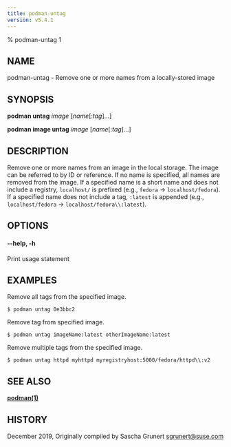 ```yaml
---
title: podman-untag
version: v5.4.1
---
```


% podman-untag 1

## NAME
podman\-untag - Remove one or more names from a locally-stored image

## SYNOPSIS
**podman untag** *image* [*name*[:*tag*]...]

**podman image untag** *image* [*name*[:*tag*]...]

## DESCRIPTION
Remove one or more names from an image in the local storage.  The image can be referred to by ID or reference.  If no name is specified, all names are removed from the image.  If a specified name is a short name and does not include a registry, `localhost/` is prefixed (e.g., `fedora` -> `localhost/fedora`). If a specified name does not include a tag, `:latest` is appended (e.g., `localhost/fedora` -> `localhost/fedora\\:latest`).

## OPTIONS

#### **--help**, **-h**

Print usage statement

## EXAMPLES

Remove all tags from the specified image.
```
$ podman untag 0e3bbc2
```

Remove tag from specified image.
```
$ podman untag imageName:latest otherImageName:latest
```

Remove multiple tags from the specified image.
```
$ podman untag httpd myhttpd myregistryhost:5000/fedora/httpd\\:v2
```

## SEE ALSO
**[podman(1)](podman.1.md)**

## HISTORY
December 2019, Originally compiled by Sascha Grunert <sgrunert@suse.com>
